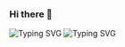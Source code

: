 ### Hi there 👋
![Typing SVG](https://readme-typing-svg.herokuapp.com?font=Roboto+Condensed&color=%23EBF71F&size=27&width=546&height=63&lines=Welcome+To+My+Profile)
![Typing SVG](https://readme-typing-svg.herokuapp.com?font=Roboto+Mono&color=%2366F72E&multiline=true&width=279&height=120&lines=SELECT+finger;FROM+hand;WHERE+id+%3D+3+)
